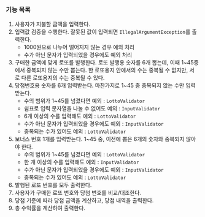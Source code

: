 ### 기능 목록

1. 사용자가 지불할 금액을 입력한다.
2. 입력값 검증을 수행한다. 잘못된 값이 입력되면 `IllegalArgumentException`를 출력한다.
    - 1000원으로 나누어 떨어지지 않는 경우 예외 처리
    - 수가 아닌 문자가 입력되었을 경우에도 예외 처리
3. 구매한 금액에 맞게 로또를 발행한다.
   로또 발행용 숫자를 6개 뽑는데, 이때 1~45중에서 중복되지 않는 수만 뽑는다.
   한 로또용지 안에서의 수는 중복될 수 없지만, 서로 다른 로또용지의 수는 중복될 수 있다.
4. 당첨번호용 숫자를 6개 입력받는다.
   마찬가지로 1~45 중 중복되지 않는 수만 입력 받는다.
    - 수의 범위가 1~45를 넘겼다면 예외 : `LottoValidator`
    - 쉼표로 입력 문자열을 나눌 수 없어도 예외 : `InputValidator`
    - 6개 이상의 수를 입력해도 예외 : `LottoValidator`
    - 수가 아닌 문자가 입력되었을 경우에도 예외 : `InputValidator`
    - 중복되는 수가 있어도 예외 : `LottoValidator`
5. 보너스 번호 1개를 입력받는다.
   1~45 중, 이전에 뽑은 6개의 숫자와 중복되지 않아야 한다.
    - 수의 범위가 1~45를 넘겼다면 예외 : `LottoValidator`
    - 한 개 이상의 수를 입력해도 예외 : `InputValidator`
    - 수가 아닌 문자가 입력되었을 경우에도 예외 : `InputValidator`
    - 중복되는 수가 있어도 예외 : `LottoValidator`
6. 발행된 로또 번호를 모두 출력한다.
7. 사용자가 구매한 로또 번호와 당첨 번호를 비교/대조한다.
8. 당첨 기준에 따라 당첨 금액을 계산하고, 당첨 내역을 출력한다.
9. 총 수익률을 계산하여 출력한다.